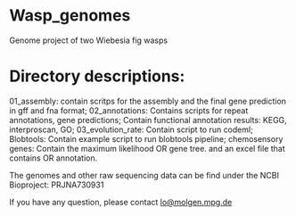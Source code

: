 # Wasp_genomes
Genome project of two Wiebesia fig wasps


# Directory descriptions:
01_assembly: contain scritps for the assembly and the final gene prediction in gff and fna format;
02_annotations: Contains scripts for repeat annotations, gene predictions; Contain functional annotation results: KEGG, interproscan, GO;
03_evolution_rate: Contain script to run codeml;
Blobtools: Contain example script to run blobtools pipeline;
chemosensory genes: Contain the maximum likelihood OR gene tree. and an excel file that contains OR annotation.

The genomes and other raw sequencing data can be find under the NCBI Bioproject: PRJNA730931

If you have any question, please contact lo@molgen.mpg.de
